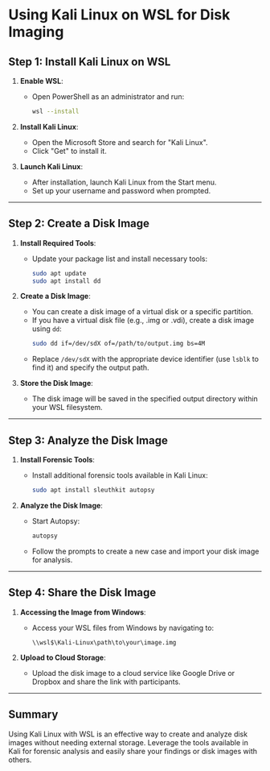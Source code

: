 # Using Kali Linux on WSL for Disk Imaging

## Step 1: Install Kali Linux on WSL

1. **Enable WSL**:
   - Open PowerShell as an administrator and run:
     ```bash
     wsl --install
     ```

2. **Install Kali Linux**:
   - Open the Microsoft Store and search for "Kali Linux".
   - Click "Get" to install it.

3. **Launch Kali Linux**:
   - After installation, launch Kali Linux from the Start menu.
   - Set up your username and password when prompted.

---

## Step 2: Create a Disk Image

1. **Install Required Tools**:
   - Update your package list and install necessary tools:
     ```bash
     sudo apt update
     sudo apt install dd
     ```

2. **Create a Disk Image**:
   - You can create a disk image of a virtual disk or a specific partition.
   - If you have a virtual disk file (e.g., .img or .vdi), create a disk image using `dd`:
     ```bash
     sudo dd if=/dev/sdX of=/path/to/output.img bs=4M
     ```
   - Replace `/dev/sdX` with the appropriate device identifier (use `lsblk` to find it) and specify the output path.

3. **Store the Disk Image**:
   - The disk image will be saved in the specified output directory within your WSL filesystem.

---

## Step 3: Analyze the Disk Image

1. **Install Forensic Tools**:
   - Install additional forensic tools available in Kali Linux:
     ```bash
     sudo apt install sleuthkit autopsy
     ```

2. **Analyze the Disk Image**:
   - Start Autopsy:
     ```bash
     autopsy
     ```
   - Follow the prompts to create a new case and import your disk image for analysis.

---

## Step 4: Share the Disk Image

1. **Accessing the Image from Windows**:
   - Access your WSL files from Windows by navigating to:
     ```
     \\wsl$\Kali-Linux\path\to\your\image.img
     ```

2. **Upload to Cloud Storage**:
   - Upload the disk image to a cloud service like Google Drive or Dropbox and share the link with participants.

---

## Summary

Using Kali Linux with WSL is an effective way to create and analyze disk images without needing external storage. Leverage the tools available in Kali for forensic analysis and easily share your findings or disk images with others.
